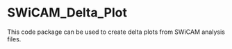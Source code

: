 # SWiCAM_Delta_Plot
This code package can be used to create delta plots from SWiCAM analysis files.
